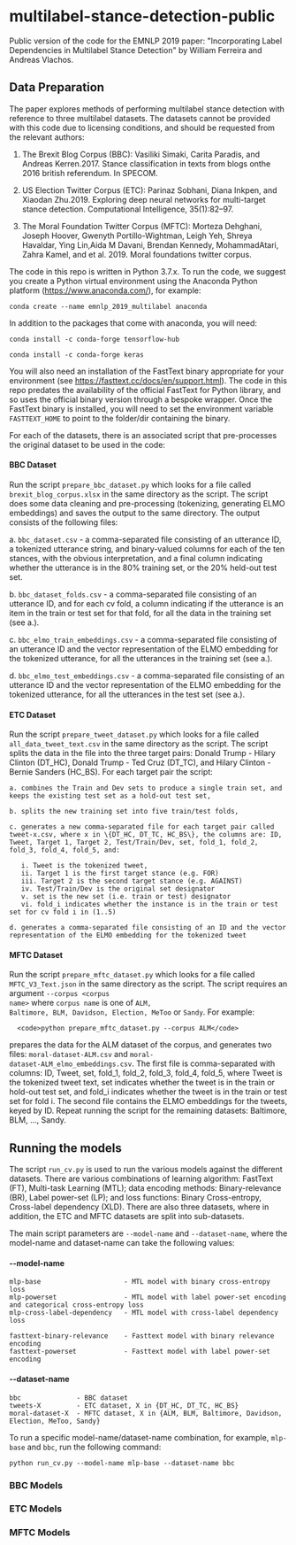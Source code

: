 # multilabel-stance-detection-public
Public version of the code for the EMNLP 2019 paper: "Incorporating Label Dependencies in Multilabel Stance Detection" by William Ferreira and Andreas Vlachos.

## Data Preparation
The paper explores methods of performing multilabel stance detection with reference to three multilabel datasets. The datasets cannot be provided with this code due to licensing conditions, and should be requested from the relevant authors:

1. The Brexit Blog Corpus (BBC): Vasiliki  Simaki,  Carita  Paradis,  and  Andreas  Kerren.2017.   Stance classification in texts from blogs onthe 2016 british referendum. In SPECOM.

2. US Election Twitter Corpus (ETC): Parinaz  Sobhani,  Diana  Inkpen,  and  Xiaodan  Zhu.2019.   Exploring  deep  neural  networks  for  multi-target stance detection. Computational Intelligence, 35(1):82–97.

3. The Moral Foundation Twitter Corpus (MFTC): Morteza Dehghani, Joseph Hoover, Gwenyth Portillo-Wightman, Leigh Yeh, Shreya Havaldar, Ying Lin,Aida  M  Davani,  Brendan  Kennedy, MohammadAtari,  Zahra Kamel,  and et al. 2019. Moral foundations twitter corpus.

The code in this repo is written in Python 3.7.x. To run the code, we suggest you create a Python virtual environment using the Anaconda Python platform (https://www.anaconda.com/), for example:

   <code>conda create --name emnlp_2019_multilabel anaconda</code>
   
In addition to the packages that come with anaconda, you will need:

   <code>conda install -c conda-forge tensorflow-hub</code>
   
   <code>conda install -c conda-forge keras</code>
   
You will also need an installation of the FastText binary appropriate for your environment (see https://fasttext.cc/docs/en/support.html). The code in this repo predates the availability of the official FastText for Python library, and so uses the official binary version through a bespoke wrapper. Once the FastText binary is installed, you will need to set the environment variable <code>FASTTEXT_HOME</code> to point to the folder/dir containing the binary.
   

For each of the datasets, there is an associated script that pre-processes the original dataset to be used in the code:

#### BBC Dataset 
Run the script <code>prepare_bbc_dataset.py</code> which looks for a file called <code>brexit_blog_corpus.xlsx</code> in the same directory as the script. The script does some data cleaning and pre-processing (tokenizing, generating ELMO embeddings) and saves the output to the same directory. The output consists of the following files:

   a. <code>bbc_dataset.csv</code> - a comma-separated file consisting of an utterance ID, a tokenized utterance string, and binary-valued columns for each of the ten stances, with the obvious interpretation, and a final column indicating whether the utterance is in the 80\% training set, or the 20\% held-out test set.
   
   b. <code>bbc_dataset_folds.csv</code> - a comma-separated file consisting of an utterance ID, and for each cv fold, a column indicating if the utterance is an item in the train or test set for that fold, for all the data in the training set (see a.).
   
   c. <code>bbc_elmo_train_embeddings.csv</code> - a comma-separated file consisting of an utterance ID and the vector representation of the ELMO embedding for the tokenized utterance, for all the utterances in the training set (see a.).
   
   d. <code>bbc_elmo_test_embeddings.csv</code> - a comma-separated file consisting of an utterance ID and the vector representation of the ELMO embedding for the tokenized utterance, for all the utterances in the test set (see a.).
   
#### ETC Dataset 
Run the script <code>prepare_tweet_dataset.py</code> which looks for a file called <code>all_data_tweet_text.csv</code> in the same directory as the script. The script splits the data in the file into the three target pairs: Donald Trump - Hilary Clinton (DT_HC), Donald Trump - Ted Cruz (DT_TC), and Hilary Clinton - Bernie Sanders (HC_BS). For each target pair the script:

    a. combines the Train and Dev sets to produce a single train set, and keeps the existing test set as a hold-out test set,
    
    b. splits the new training set into five train/test folds,
    
    c. generates a new comma-separated file for each target pair called tweet-x.csv, where x in \{DT_HC, DT_TC, HC_BS\}, the columns are: ID, Tweet, Target 1, Target 2, Test/Train/Dev, set, fold_1, fold_2, fold_3, fold_4, fold_5, and:
    
       i. Tweet is the tokenized tweet,
       ii. Target 1 is the first target stance (e.g. FOR)
       iii. Target 2 is the second target stance (e.g. AGAINST)
       iv. Test/Train/Dev is the original set designator
       v. set is the new set (i.e. train or test) designator
       vi. fold_i indicates whether the instance is in the train or test set for cv fold i in (1..5)
        
    d. generates a comma-separated file consisting of an ID and the vector representation of the ELMO embedding for the tokenized tweet
    
#### MFTC Dataset
Run the script <code>prepare_mftc_dataset.py</code> which looks for a file called <code>MFTC_V3_Text.json</code> in the same directory as the script. The script requires an argument <code>--corpus \<corpus name\></code> where <code>corpus name</code> is one of <code>ALM, Baltimore, BLM, Davidson, Election, MeToo</code> or <code>Sandy</code>. For example:
   
      <code>python prepare_mftc_dataset.py --corpus ALM</code>
   
   prepares the data for the ALM dataset of the corpus, and generates two files: <code>moral-dataset-ALM.csv</code> and <code>moral-          dataset-ALM_elmo_embeddings.csv</code>. The first file is comma-separated with columns: ID, Tweet, set, fold_1, fold_2, fold_3, fold_4,    fold_5, where Tweet is the tokenized tweet text, set indicates whether the tweet is in the train or hold-out test set, and fold_i          indicates whether the tweet is in the train or test set for fold i. The second file contains the ELMO embeddings for the tweets,
   keyed by ID. Repeat running the script for the remaining datasets: Baltimore, BLM, ..., Sandy.

## Running the models
The script <code>run_cv.py</code> is used to run the various models against the different datasets. There are various combinations of learning algorithm: FastText (FT), Multi-task Learning (MTL); data encoding methods: Binary-relevance (BR), Label power-set (LP); and loss functions: Binary Cross-entropy, Cross-label dependency (XLD). There are also three datasets, where in addition, the ETC and MFTC datasets are split into sub-datasets. 

The main script parameters are <code>--model-name</code> and <code>--dataset-name</code>, where the model-name and dataset-name can take the following values:

#### --model-name
    mlp-base                     - MTL model with binary cross-entropy loss
    mlp-powerset                 - MTL model with label power-set encoding and categorical cross-entropy loss
    mlp-cross-label-dependency   - MTL model with cross-label dependency loss

    fasttext-binary-relevance    - Fasttext model with binary relevance encoding
    fasttext-powerset            - Fasttext model with label power-set encoding

#### --dataset-name
    bbc              - BBC dataset
    tweets-X         - ETC dataset, X in {DT_HC, DT_TC, HC_BS}
    moral-dataset-X  - MFTC dataset, X in {ALM, BLM, Baltimore, Davidson, Election, MeToo, Sandy}
    
To run a specific model-name/dataset-name combination, for example, <code>mlp-base</code> and <code>bbc</code>, run the following command:

    python run_cv.py --model-name mlp-base --dataset-name bbc
    
### BBC Models

### ETC Models

### MFTC Models
    


